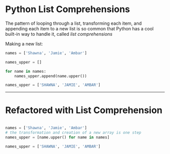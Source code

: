 # Python List Comprehensions

The pattern of looping through a list, transforming each item, and appending each item to a new list is so common that Python has a cool built-in way to handle it, called *list comprehensions*

Making a new list:

```py
names = ['Shawna', 'Jamie', 'Ambar']

names_upper = []

for name in names:
	names_upper.append(name.upper())

names_upper = ['SHAWNA', 'JAMIE', 'AMBAR']

```
---
# Refactored with List Comprehension

```py

names = ['Shawna', 'Jamie', 'Ambar']
# the transformation and creation of a new array is one step
names_upper = [name.upper() for name in names]

names_upper = ['SHAWNA', 'JAMIE', 'AMBAR']
```
